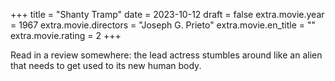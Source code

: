 +++
title = "Shanty Tramp"
date = 2023-10-12
draft = false
extra.movie.year = 1967
extra.movie.directors = "Joseph G. Prieto"
extra.movie.en_title = ""
extra.movie.rating = 2
+++

Read in a review somewhere: the lead actress stumbles around like an alien that needs to get used to its new human body.<!-- more -->
